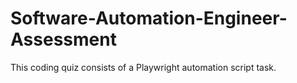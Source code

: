 # Software-Automation-Engineer-Assessment
This coding quiz consists of a Playwright automation script task.
